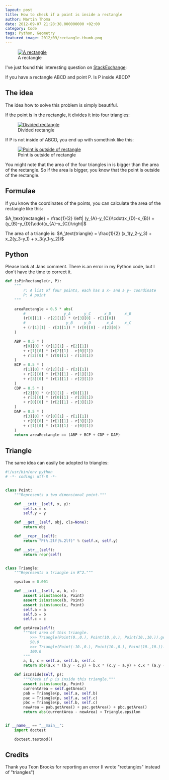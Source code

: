 ```yaml
---
layout: post
title: How to check if a point is inside a rectangle
author: Martin Thoma
date: 2012-09-07 21:28:38.000000000 +02:00
category: Code
tags: Python, Geometry
featured_image: 2012/09/rectangle-thumb.png
---
```

<figure class="aligncenter">
            <a href="../images/2012/09/rectangle.png"><img src="../images/2012/09/rectangle.png" alt="A rectangle" style="max-width:512px;max-height:409px;" class="size-full wp-image-43611 "/></a>
            <figcaption class="text-center">A rectangle</figcaption>
        </figure>

I've just found this interesting question on <a href="http://math.stackexchange.com/q/190111/6876">StackExchange</a>:

If you have a rectangle ABCD and point P. Is P inside ABCD?


## The idea
The idea how to solve this problem is simply beautiful.

If the point is in the rectangle, it divides it into four triangles:

<figure class="aligncenter">
            <a href="../images/2012/09/rectangle-2.png"><img src="../images/2012/09/rectangle-2.png" alt="Divided rectangle" style="max-width:512px;max-height:409px;" class="size-full wp-image-43651 "/></a>
            <figcaption class="text-center">Divided rectangle</figcaption>
        </figure>

If P is not inside of ABCD, you end up with somethink like this:

<figure class="aligncenter">
            <a href="../images/2012/09/rectangle-3.png"><img src="../images/2012/09/rectangle-3.png" alt="Point is outside of rectangle " style="max-width:512px;max-height:409px;" class="size-full wp-image-43661 "/></a>
            <figcaption class="text-center">Point is outside of rectangle</figcaption>
        </figure>

You might note that the area of the four triangles in is bigger than the area of the rectangle. So if the area is bigger, you know that the point is outside of the rectangle.


## Formulae
If you know the coordinates of the points, you can calculate the area of the rectangle like this:

$A_\text{rectangle} = \frac{1}{2} \left| (y_{A}-y_{C})\cdot(x_{D}-x_{B}) + (y_{B}-y_{D})\cdot(x_{A}-x_{C})\right|$

The area of a triangle is:
$A_\text{triangle} = \frac{1}{2} (x_1(y_2-y_3) + x_2(y_3-y_1) + x_3(y_1-y_2))$


## Python
<div class="important">Please look at Jans comment. There is an error in my Python code, but I don't have the time to correct it.</div>

```python
def isPinRectangle(r, P):
    """
        r: A list of four points, each has a x- and a y- coordinate
        P: A point
    """

    areaRectangle = 0.5 * abs(
        #                 y_A      y_C      x_D      x_B
        (r[0][1] - r[2][1]) * (r[3][0] - r[1][0])
        #                  y_B     y_D       x_A     x_C
        + (r[1][1] - r[3][1]) * (r[0][0] - r[2][0])
    )

    ABP = 0.5 * (
        r[0][0] * (r[1][1] - r[2][1])
        + r[1][0] * (r[2][1] - r[0][1])
        + r[2][0] * (r[0][1] - r[1][1])
    )
    BCP = 0.5 * (
        r[1][0] * (r[2][1] - r[3][1])
        + r[2][0] * (r[3][1] - r[1][1])
        + r[3][0] * (r[1][1] - r[2][1])
    )
    CDP = 0.5 * (
        r[2][0] * (r[3][1] - r[0][1])
        + r[3][0] * (r[0][1] - r[2][1])
        + r[0][0] * (r[2][1] - r[3][1])
    )
    DAP = 0.5 * (
        r[3][0] * (r[0][1] - r[1][1])
        + r[0][0] * (r[1][1] - r[3][1])
        + r[1][0] * (r[3][1] - r[0][1])
    )
    return areaRectangle == (ABP + BCP + CDP + DAP)
```

## Triangle
The same idea can easily be adopted to triangles:

```python
#!/usr/bin/env python
# -*- coding: utf-8 -*-


class Point:
    """Represents a two dimensional point."""

    def __init__(self, x, y):
        self.x = x
        self.y = y

    def __get__(self, obj, cls=None):
        return obj

    def __repr__(self):
        return "P(%.2lf|%.2lf)" % (self.x, self.y)

    def __str__(self):
        return repr(self)


class Triangle:
    """Represents a triangle in R^2."""

    epsilon = 0.001

    def __init__(self, a, b, c):
        assert isinstance(a, Point)
        assert isinstance(b, Point)
        assert isinstance(c, Point)
        self.a = a
        self.b = b
        self.c = c

    def getArea(self):
        """Get area of this triangle.
           >>> Triangle(Point(0.,0.), Point(10.,0.), Point(10.,10.)).getArea()
           50.0
           >>> Triangle(Point(-10.,0.), Point(10.,0.), Point(10.,10.)).getArea()
           100.0
        """
        a, b, c = self.a, self.b, self.c
        return abs(a.x * (b.y - c.y) + b.x * (c.y - a.y) + c.x * (a.y - b.y)) / 2

    def isInside(self, p):
        """Check if p is inside this triangle."""
        assert isinstance(p, Point)
        currentArea = self.getArea()
        pab = Triangle(p, self.a, self.b)
        pac = Triangle(p, self.a, self.c)
        pbc = Triangle(p, self.b, self.c)
        newArea = pab.getArea() + pac.getArea() + pbc.getArea()
        return abs(currentArea - newArea) < Triangle.epsilon


if __name__ == "__main__":
    import doctest

    doctest.testmod()
```


## Credits

Thank you Teon Brooks for reporting an error (I wrote "rectangles" instead of
"triangles")